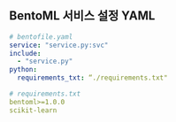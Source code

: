 ## BentoML 서비스 설정 YAML

```yaml
# bentofile.yaml
service: "service.py:svc"
include:
  - "service.py"
python:
  requirements_txt: “./requirements.txt"

# requirements.txt
bentoml>=1.0.0
scikit-learn
```